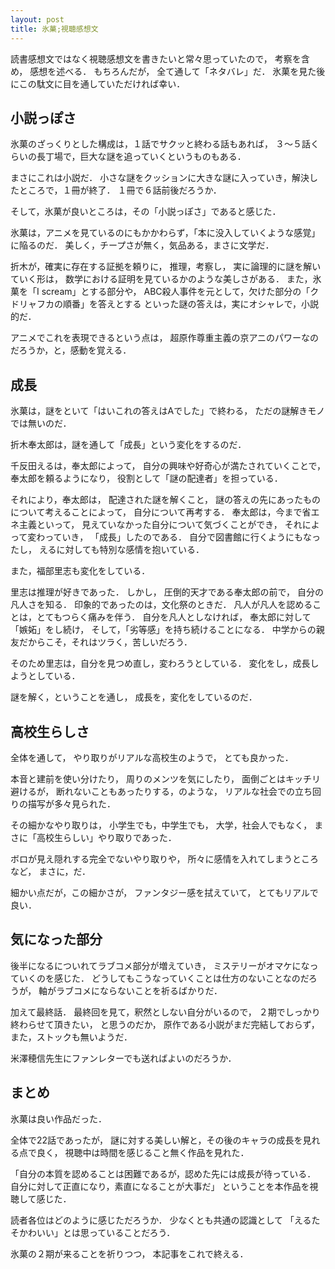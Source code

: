 ```yaml
---
layout: post
title: 氷菓;視聴感想文
---
```


読書感想文ではなく視聴感想文を書きたいと常々思っていたので，
考察を含め，
感想を述べる．
もちろんだが，
全て通して「ネタバレ」だ．
氷菓を見た後にこの駄文に目を通していただければ幸い．

## 小説っぽさ

氷菓のざっくりとした構成は，１話でサクッと終わる話もあれば，
３〜５話くらいの長丁場で，巨大な謎を追っていくというものもある．

まさにこれは小説だ．
小さな謎をクッションに大きな謎に入っていき，解決したところで，１冊が終了．
１冊で６話前後だろうか．

そして，氷菓が良いところは，その「小説っぽさ」であると感じた．

氷菓は，アニメを見ているのにもかかわらず，「本に没入していくような感覚」に陥るのだ．
美しく，チープさが無く，気品ある，まさに文学だ．

折木が，確実に存在する証拠を頼りに，
推理，考察し，
実に論理的に謎を解いていく形は，
数学における証明を見ているかのような美しさがある．
また，氷菓を「I scream」とする部分や，
ABC殺人事件を元として，欠けた部分の「クドリャフカの順番」を答えとする
といった謎の答えは，実にオシャレで，小説的だ．

アニメでこれを表現できるという点は，
超原作尊重主義の京アニのパワーなのだろうか，と，感動を覚える．

## 成長

氷菓は，謎をといて「はいこれの答えはAでした」で終わる，
ただの謎解きモノでは無いのだ．

折木奉太郎は，謎を通して「成長」という変化をするのだ．

千反田えるは，奉太郎によって，
自分の興味や好奇心が満たされていくことで，
奉太郎を頼るようになり，
役割として「謎の配達者」を担っている．

それにより，奉太郎は，
配達された謎を解くこと，
謎の答えの先にあったものについて考えることによって，
自分について再考する．
奉太郎は，今まで省エネ主義といって，
見えていなかった自分について気づくことができ，
それによって変わっていき，
「成長」したのである．
自分で図書館に行くようにもなったし，
えるに対しても特別な感情を抱いている．

また，福部里志も変化をしている．

里志は推理が好きであった．
しかし，
圧倒的天才である奉太郎の前で，
自分の凡人さを知る．
印象的であったのは，文化祭のときだ．
凡人が凡人を認めることは，とてもつらく痛みを伴う．
自分を凡人としなければ，
奉太郎に対して「嫉妬」をし続け，
そして，「劣等感」を持ち続けることになる．
中学からの親友だからこそ，それはツラく，苦しいだろう．

そのため里志は，自分を見つめ直し，変わろうとしている．
変化をし，成長しようとしている．

謎を解く，ということを通し，
成長を，変化をしているのだ．

## 高校生らしさ

全体を通して，
やり取りがリアルな高校生のようで，
とても良かった．

本音と建前を使い分けたり，
周りのメンツを気にしたり，
面倒ごとはキッチリ避けるが，
断れないこともあったりする，のような，
リアルな社会での立ち回りの描写が多々見られた．

その細かなやり取りは，
小学生でも，中学生でも，
大学，社会人でもなく，
まさに「高校生らしい」やり取りであった．

ボロが見え隠れする完全でないやり取りや，
所々に感情を入れてしまうところなど，
まさに，だ．

細かい点だが，この細かさが，
ファンタジー感を拭えていて，
とてもリアルで良い．

## 気になった部分

後半になるについれてラブコメ部分が増えていき，
ミステリーがオマケになっていくのを感じた．
どうしてもこうなっていくことは仕方のないことなのだろうが，
軸がラブコメにならないことを祈るばかりだ．

加えて最終話．
最終回を見て，釈然としない自分がいるので，
２期でしっかり終わらせて頂きたい，
と思うのだか，
原作である小説がまだ完結しておらず，
また，ストックも無いようだ．

米澤穂信先生にファンレターでも送ればよいのだろうか．

## まとめ

氷菓は良い作品だった．

全体で22話であったが，
謎に対する美しい解と，その後のキャラの成長を見れる点で良く，
視聴中は時間を感じること無く作品を見れた．

「自分の本質を認めることは困難であるが，認めた先には成長が待っている．
自分に対して正直になり，素直になることが大事だ」
ということを本作品を視聴して感じた．

読者各位はどのように感じただろうか．
少なくとも共通の認識として
「えるたそかわいい」とは思っていることだろう．

氷菓の２期が来ることを祈りつつ，
本記事をこれで終える．
